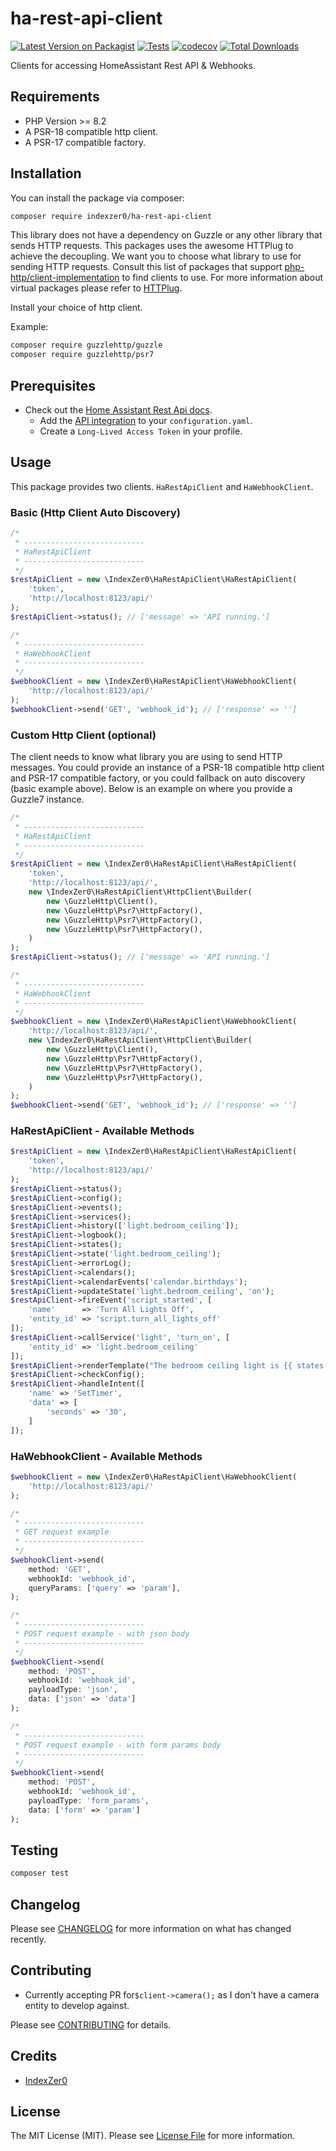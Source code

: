 # ha-rest-api-client

[![Latest Version on Packagist](https://img.shields.io/packagist/v/indexzer0/ha-rest-api-client.svg?style=flat-square)](https://packagist.org/packages/indexzer0/ha-rest-api-client)
[![Tests](https://img.shields.io/github/actions/workflow/status/indexzer0/ha-rest-api-client/run-tests.yml?branch=main&label=tests&style=flat-square)](https://github.com/indexzer0/ha-rest-api-client/actions/workflows/run-tests.yml)
[![codecov](https://codecov.io/gh/IndexZer0/ha-rest-api-client/graph/badge.svg?token=JMF8UG8S4Y)](https://codecov.io/gh/IndexZer0/ha-rest-api-client)
[![Total Downloads](https://img.shields.io/packagist/dt/indexzer0/ha-rest-api-client.svg?style=flat-square)](https://packagist.org/packages/indexzer0/ha-rest-api-client)

Clients for accessing HomeAssistant Rest API & Webhooks.

## Requirements

- PHP Version >= 8.2
- A PSR-18 compatible http client.
- A PSR-17 compatible factory.

## Installation

You can install the package via composer:

```bash
composer require indexzer0/ha-rest-api-client
```

This library does not have a dependency on Guzzle or any other library that sends HTTP requests. This packages uses the awesome HTTPlug to achieve the decoupling. We want you to choose what library to use for sending HTTP requests. Consult this list of packages that support [php-http/client-implementation](https://packagist.org/providers/php-http/client-implementation) to find clients to use. For more information about virtual packages please refer to [HTTPlug](https://docs.php-http.org/en/latest/httplug/users.html).

Install your choice of http client.

Example:
```bash
composer require guzzlehttp/guzzle
composer require guzzlehttp/psr7
```

## Prerequisites

- Check out the [Home Assistant Rest Api docs](https://developers.home-assistant.io/docs/api/rest/).
  - Add the [API integration](https://www.home-assistant.io/integrations/api/) to your `configuration.yaml`.
  - Create a `Long-Lived Access Token` in your profile.

## Usage

This package provides two clients. `HaRestApiClient` and `HaWebhookClient`.

### Basic (Http Client Auto Discovery)
```php
/*
 * ---------------------------
 * HaRestApiClient
 * ---------------------------
 */
$restApiClient = new \IndexZer0\HaRestApiClient\HaRestApiClient(
    'token',
    'http://localhost:8123/api/'
);
$restApiClient->status(); // ['message' => 'API running.']

/*
 * ---------------------------
 * HaWebhookClient
 * ---------------------------
 */
$webhookClient = new \IndexZer0\HaRestApiClient\HaWebhookClient(
    'http://localhost:8123/api/'
);
$webhookClient->send('GET', 'webhook_id'); // ['response' => '']
```

### Custom Http Client (optional)

The client needs to know what library you are using to send HTTP messages. You could provide an instance of a PSR-18 compatible http client and PSR-17 compatible factory, or you could fallback on auto discovery (basic example above). Below is an example on where you provide a Guzzle7 instance.

```php
/*
 * ---------------------------
 * HaRestApiClient
 * ---------------------------
 */
$restApiClient = new \IndexZer0\HaRestApiClient\HaRestApiClient(
    'token',
    'http://localhost:8123/api/',
    new \IndexZer0\HaRestApiClient\HttpClient\Builder(
        new \GuzzleHttp\Client(),
        new \GuzzleHttp\Psr7\HttpFactory(),
        new \GuzzleHttp\Psr7\HttpFactory(),
        new \GuzzleHttp\Psr7\HttpFactory(),
    )
);
$restApiClient->status(); // ['message' => 'API running.']

/*
 * ---------------------------
 * HaWebhookClient
 * ---------------------------
 */
$webhookClient = new \IndexZer0\HaRestApiClient\HaWebhookClient(
    'http://localhost:8123/api/',
    new \IndexZer0\HaRestApiClient\HttpClient\Builder(
        new \GuzzleHttp\Client(),
        new \GuzzleHttp\Psr7\HttpFactory(),
        new \GuzzleHttp\Psr7\HttpFactory(),
        new \GuzzleHttp\Psr7\HttpFactory(),
    )
);
$webhookClient->send('GET', 'webhook_id'); // ['response' => '']
```

### HaRestApiClient - Available Methods

```php
$restApiClient = new \IndexZer0\HaRestApiClient\HaRestApiClient(
    'token',
    'http://localhost:8123/api/'
);
$restApiClient->status();
$restApiClient->config();
$restApiClient->events();
$restApiClient->services();
$restApiClient->history(['light.bedroom_ceiling']);
$restApiClient->logbook();
$restApiClient->states();
$restApiClient->state('light.bedroom_ceiling');
$restApiClient->errorLog();
$restApiClient->calendars();
$restApiClient->calendarEvents('calendar.birthdays');
$restApiClient->updateState('light.bedroom_ceiling', 'on');
$restApiClient->fireEvent('script_started', [
    'name'      => 'Turn All Lights Off',
    'entity_id' => 'script.turn_all_lights_off'
]);
$restApiClient->callService('light', 'turn_on', [
    'entity_id' => 'light.bedroom_ceiling'
]);
$restApiClient->renderTemplate("The bedroom ceiling light is {{ states('light.bedroom_ceiling') }}.");
$restApiClient->checkConfig();
$restApiClient->handleIntent([
    'name' => 'SetTimer',
    'data' => [
        'seconds' => '30',
    ]
]);
```

### HaWebhookClient - Available Methods

```php
$webhookClient = new \IndexZer0\HaRestApiClient\HaWebhookClient(
    'http://localhost:8123/api/'
);

/*
 * ---------------------------
 * GET request example
 * ---------------------------
 */
$webhookClient->send(
    method: 'GET',
    webhookId: 'webhook_id',
    queryParams: ['query' => 'param'],
);

/*
 * ---------------------------
 * POST request example - with json body
 * ---------------------------
 */
$webhookClient->send(
    method: 'POST',
    webhookId: 'webhook_id',
    payloadType: 'json',
    data: ['json' => 'data']
);

/*
 * ---------------------------
 * POST request example - with form params body
 * ---------------------------
 */
$webhookClient->send(
    method: 'POST',
    webhookId: 'webhook_id',
    payloadType: 'form_params',
    data: ['form' => 'param']
);
```

## Testing

```bash
composer test
```

## Changelog

Please see [CHANGELOG](CHANGELOG.md) for more information on what has changed recently.

## Contributing

- Currently accepting PR for```$client->camera();``` as I don't have a camera entity to develop against.

Please see [CONTRIBUTING](https://github.com/spatie/.github/blob/main/CONTRIBUTING.md) for details.

## Credits

- [IndexZer0](https://github.com/IndexZer0)

## License

The MIT License (MIT). Please see [License File](LICENSE.md) for more information.
